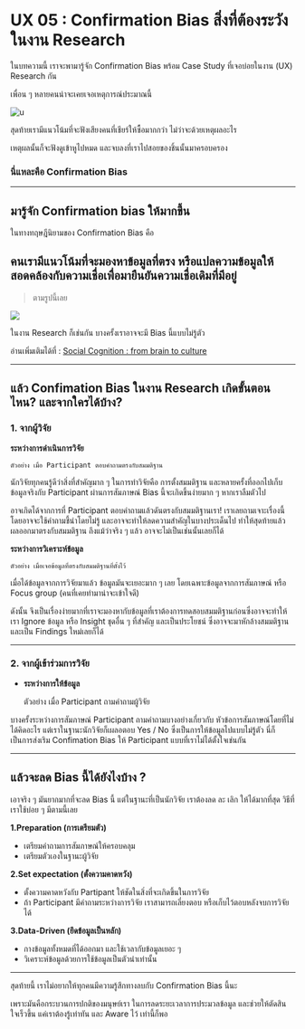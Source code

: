 # UX 05 : Confirmation Bias สิ่งที่ต้องระวังในงาน Research
ในบทความนี้ เราจะพามารู้จัก Confirmation Bias พร้อม Case Study ที่เจอบ่อยในงาน (UX) Research กัน

เพื่อน ๆ หลายคนน่าจะเคยเจอเหตุการณ์ประมาณนี้

![u](https://sv1.picz.in.th/images/2022/07/31/XZ50Y0.md.png)

สุดท้ายเรามีแนวโน้มที่จะฟังเสียงคนที่เชียร์ให้ซื้อมากกว่า ไม่ว่าจะด้วยเหตุผลอะไร 

เหตุผลนั้นก็จะฟังดูเข้าหูไปหมด และจบลงที่เราไปสอยของชิ้นนั้นมาครอบครอง 

### นี่แหละคือ Confirmation Bias

---

## มารู้จัก Confirmation bias ให้มากขึ้น

ในทางทฤษฎีนิยามของ Confirmation Bias คือ 
## คนเรามีแนวโน้มที่จะมองหาข้อมูลที่ตรง หรือแปลความข้อมูลให้สอดคล้องกับความเชื่อเพื่อมายืนยันความเชื่อเดิมที่มีอยู่ 

> ตามรูปนี้เลย

![](https://sv1.picz.in.th/images/2022/07/31/XZ5lAf.md.png)

ในงาน Research ก็เช่นกัน บางครั้งเราอาจจะมี Bias นี้แบบไม่รู้ตัว 


อ่านเพิ่มเติมได้ที่ : [Social Cognition : from brain to culture](https://uk.sagepub.com/en-gb/eur/social-cognition/book250299)


---
## แล้ว Confimation Bias ในงาน Research เกิดขั้นตอนไหน? และจากใครได้บ้าง?


### 1. จากผู้วิจัย

**ระหว่างการดำเนินการวิจัย**


	ตัวอย่าง เมื่อ Participant ตอบคำถามตรงกับสมมติฐาน 

นักวิจัยทุกคนรู้ดีว่าสิ่งที่สำคัญมาก ๆ ในการทำวิจัยคือ การตั้งสมมติฐาน และหลายครั้งที่ออกไปเก็บข้อมูลจริงกับ Participant ผ่านการสัมภาษณ์ Bias นี้จะเกิดขึ้นง่ายมาก ๆ หากเราลืมตัวไป

อาจเกิดได้จากการที่ Participant ตอบคำถามแล้วดันตรงกับสมมติฐานเรา! เราเลยถามเจาะเรื่องนี้ โดยอาจจะใช้คำถามชี้นำโดยไม่รู้ และอาจจะทำให้ลดความสำคัญในบางประเด็นไป ทำให้สุดท้ายแล้ว ผลออกมาตรงกับสมมติฐาน ถึงแม้ว่าจริง ๆ แล้ว อาจจะไม่เป็นเช่นนั้นเลยก็ได้


**ระหว่างการวิเคราะห์ข้อมูล**

	
	ตัวอย่าง เมื่อเจอข้อมูลที่ตรงกับสมมติฐานที่ตั้งไว้ 

เมื่อได้ข้อมูลจากการวิจัยมาแล้ว ข้อมูลมันจะเยอะมาก ๆ เลย โดยเฉพาะข้อมูลจากการสัมภาษณ์ หรือ Focus group (คนที่เคยทำมาน่าจะเข้าใจดี) 

ดังนั้น จึงเป็นเรื่องง่ายมากที่เราจะมองหากับข้อมูลที่เราต้องการทดสอบสมมติฐานก่อนซึ่งอาจจะทำให้เรา Ignore ข้อมูล หรือ Insight ชุดอื่น ๆ ที่สำคัญ และเป็นประโยชน์ ซึ่งอาจจะมาหักล้างสมมติฐาน และเป็น Findings ใหม่เลยก็ได้ 

---

### 2. จากผู้เข้าร่วมการวิจัย


- **ระหว่างการให้ข้อมูล**

	
	ตัวอย่าง เมื่อ Participant ถามคำถามผู้วิจัย 

บางครั้งระหว่างการสัมภาษณ์ Participant ถามคำถามบางอย่างเกี่ยวกับ หัวข้อการสัมภาษณ์โดยที่ไม่ได้คิดอะไร แต่เราในฐานะนักวิจัยก็เผลอตอบ Yes / No ซึ่งเป็นการให้ข้อมูลไปแบบไม่รู้ตัว  นี่ก็เป็นการส่งเริม Confimation Bias ให้ Participant แบบที่เราไม่ได้ตั้งใจเช่นกัน 


--- 

## แล้วจะลด Bias นี้ได้ยังไงบ้าง ? 
เอาจริง ๆ มันยากมากที่จะลด Bias นี้  แต่ในฐานะที่เป็นนักวิจัย เราต้องลด ละ เลิก ให้ได้มากที่สุด วิธีที่เราใช้บ่อย ๆ มีตามนี้เลย 

**1.Preparation (การเตรียมตัว)**

- เตรียมคำถามการสัมภาษณ์ให้ครอบคลุม
- เตรียมตัวเองในฐานะผู้วิจัย 



**2.Set expectation (ตั้งความคาดหวัง)**

- ตั้งความคาดหวังกับ Partipant ให้ชัดในสิ่งที่จะเกิดขึ้นในการวิจัย
- ถ้า Participant มีคำถามระหว่างการวิจัย เราสามารถเลี่ยงตอบ หรือเก็บไว้ตอบหลังจบการวิจัยได้ 



**3.Data-Driven (ยึดข้อมูลเป็นหลัก)**

- กางข้อมูลทั้งหมดที่ได้ออกมา และใช้เวลากับข้อมูลเยอะ ๆ
- วิเคราะห์ข้อมูลด้วยการใช้ข้อมูลเป็นตัวนำเท่านั้น 


---
สุดท้ายนี้ เราไม่อยากให้ทุกคนมีความรู้สึกทางลบกับ Confirmation Bias นี้นะ

เพราะมันคือกระบวนการปกติของมนุษย์เรา ในการลดระยะเวลาการประมวลข้อมูล และช่วยให้ตัดสินใจเร็วขึ้น แค่เราต้องรู้เท่าทัน และ Aware ไว้ เท่านี้ก็พอ
